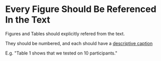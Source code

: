 # Every Figure Should Be Referenced In the Text

Figures and Tables should explicitly refered from the text. 

They should be numbered, and each should have a [descriptive caption](./Every_Figure_Has_A_Caption.md)

E.g. "Table 1 shows that we tested on 10 participants."


